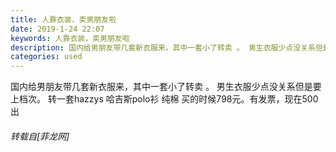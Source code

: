 ```yaml
---
title: 人靠衣装，卖男朋友啦
date: 2019-1-24 22:07
keywords: 人靠衣装，卖男朋友啦
description: 国内给男朋友带几套新衣服来，其中一套小了转卖 。 男生衣服少点没关系但是要上档次。 转一套hazzys 哈吉斯polo衫 纯棉 买的时候798元。有发票，现在500出
categories: used
---
```

<td class="t_f" id="postmessage_2789623">

国内给男朋友带几套新衣服来，其中一套小了转卖 。 男生衣服少点没关系但是要上档次。 转一套hazzys 哈吉斯polo衫 纯棉 买的时候798元。有发票，现在500出</td>
###### 转载自[菲龙网]